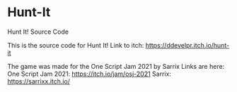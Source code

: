 # Hunt-It
Hunt It! Source Code

This is the source code for Hunt It!
Link to itch: https://ddevelpr.itch.io/hunt-it

The game was made for the One Script Jam 2021 by Sarrix
Links are here:
One Script Jam 2021: https://itch.io/jam/osj-2021
Sarrix: https://sarrixx.itch.io/
